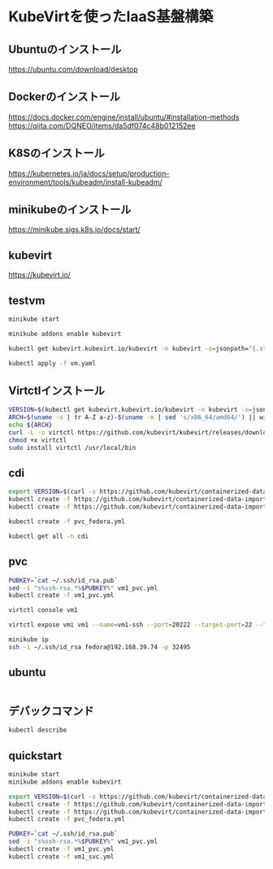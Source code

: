 # KubeVirtを使ったIaaS基盤構築

## Ubuntuのインストール
https://ubuntu.com/download/desktop

## Dockerのインストール
https://docs.docker.com/engine/install/ubuntu/#installation-methods
https://qiita.com/DQNEO/items/da5df074c48b012152ee

## K8Sのインストール
https://kubernetes.io/ja/docs/setup/production-environment/tools/kubeadm/install-kubeadm/

## minikubeのインストール
https://minikube.sigs.k8s.io/docs/start/

## kubevirt
https://kubevirt.io/

## testvm
```sh
minikube start

minikube addons enable kubevirt

kubectl get kubevirt.kubevirt.io/kubevirt -n kubevirt -o=jsonpath="{.status.phase}"

kubectl apply -f vm.yaml
```

## Virtctlインストール
```sh
VERSION=$(kubectl get kubevirt.kubevirt.io/kubevirt -n kubevirt -o=jsonpath="{.status.observedKubeVirtVersion}")
ARCH=$(uname -s | tr A-Z a-z)-$(uname -m | sed 's/x86_64/amd64/') || windows-amd64.exe
echo ${ARCH}
curl -L -o virtctl https://github.com/kubevirt/kubevirt/releases/download/${VERSION}/virtctl-${VERSION}-${ARCH}
chmod +x virtctl
sudo install virtctl /usr/local/bin
```

## cdi
```sh
export VERSION=$(curl -s https://github.com/kubevirt/containerized-data-importer/releases/latest | grep -o "v[0-9]\.[0-9]*\.[0-9]*")
kubectl create -f https://github.com/kubevirt/containerized-data-importer/releases/download/$VERSION/cdi-operator.yaml
kubectl create -f https://github.com/kubevirt/containerized-data-importer/releases/download/$VERSION/cdi-cr.yaml

kubectl create -f pvc_fedora.yml

kubectl get all -n cdi
```

## pvc
```sh
PUBKEY=`cat ~/.ssh/id_rsa.pub`
sed -i "s%ssh-rsa.*%$PUBKEY%" vm1_pvc.yml
kubectl create -f vm1_pvc.yml

virtctl console vm1

virtctl expose vmi vm1 --name=vm1-ssh --port=20222 --target-port=22 --type=NodePort

minikube ip
ssh -i ~/.ssh/id_rsa fedora@192.168.39.74 -p 32495
```

## ubuntu
```sh
```

## デバックコマンド
```sh
kubectl describe
```

## quickstart
```sh
minikube start
minikube addons enable kubevirt

export VERSION=$(curl -s https://github.com/kubevirt/containerized-data-importer/releases/latest | grep -o "v[0-9]\.[0-9]*\.[0-9]*")
kubectl create -f https://github.com/kubevirt/containerized-data-importer/releases/download/$VERSION/cdi-operator.yaml
kubectl create -f https://github.com/kubevirt/containerized-data-importer/releases/download/$VERSION/cdi-cr.yaml
kubectl create -f pvc_fedora.yml

PUBKEY=`cat ~/.ssh/id_rsa.pub`
sed -i "s%ssh-rsa.*%$PUBKEY%" vm1_pvc.yml
kubectl create -f vm1_pvc.yml
kubectl create -f vm1_svc.yml
```